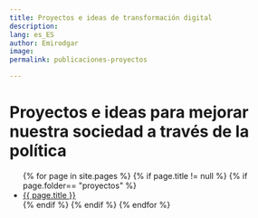 ```yaml
---
title: Proyectos e ideas de transformación digital
description: 
lang: es_ES
author: Emirodgar
image: 
permalink: publicaciones-proyectos

---
```


# Proyectos e ideas para mejorar nuestra sociedad a través de la política

<ul>
{% for page in site.pages %}
{% if page.title != null  %}
	{% if page.folder== "proyectos" %}
	  <li><a href="{{ page.url }}">{{ page.title }}</a></li>
	{% endif %}
{% endif %}
{% endfor %}
</ul>
